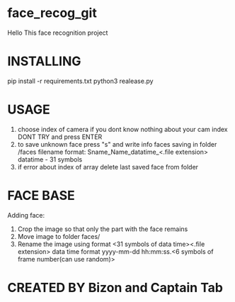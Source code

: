 # face_recog_git
Hello
This face recognition project

# INSTALLING

pip install -r requirements.txt
python3 realease.py

# USAGE

1. choose index of camera
    if you dont know nothing about your cam index DONT TRY and press ENTER
2. to save unknown face press "s" and write info
    faces saving in folder /faces
    filename format: Sname_Name_datatime_<.file extension>  datatime - 31 symbols
3. if error about index of array delete last saved face from folder

# FACE BASE

Adding face:
1. Crop the image so that only the part with the face remains
2. Move image to folder faces/
3. Rename the image using format
    <SName>_<Name>_<31 symbols of data time><.file extension>
    data time format yyyy-mm-dd hh:mm:ss.<6 symbols of frame number(can use random)>

# CREATED BY Bizon and Captain Tab
